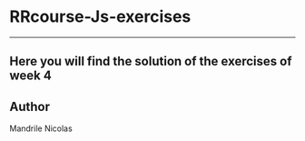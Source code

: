 # RRcourse-Js-exercises
---
Here you will find the solution of the exercises of week 4 
---
## Author

Mandrile Nicolas
